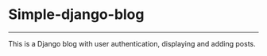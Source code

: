 # Simple-django-blog
--------
This is a Django blog with user authentication, displaying and adding posts.
